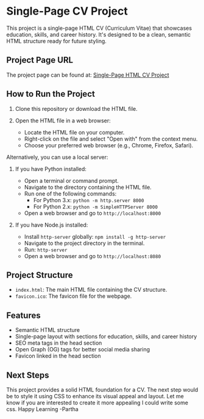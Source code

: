 # Single-Page CV Project

This project is a single-page HTML CV (Curriculum Vitae) that showcases education, skills, and career history. It's designed to be a clean, semantic HTML structure ready for future styling.

## Project Page URL

The project page can be found at: [Single-Page HTML CV Project]()

## How to Run the Project

1. Clone this repository or download the HTML file.

2. Open the HTML file in a web browser:
   - Locate the HTML file on your computer.
   - Right-click on the file and select "Open with" from the context menu.
   - Choose your preferred web browser (e.g., Chrome, Firefox, Safari).

Alternatively, you can use a local server:

1. If you have Python installed:
   - Open a terminal or command prompt.
   - Navigate to the directory containing the HTML file.
   - Run one of the following commands:
     - For Python 3.x: `python -m http.server 8000`
     - For Python 2.x: `python -m SimpleHTTPServer 8000`
   - Open a web browser and go to `http://localhost:8000`

2. If you have Node.js installed:
   - Install `http-server` globally: `npm install -g http-server`
   - Navigate to the project directory in the terminal.
   - Run: `http-server`
   - Open a web browser and go to `http://localhost:8080`

## Project Structure

- `index.html`: The main HTML file containing the CV structure.
- `favicon.ico`: The favicon file for the webpage.

## Features

- Semantic HTML structure
- Single-page layout with sections for education, skills, and career history
- SEO meta tags in the head section
- Open Graph (OG) tags for better social media sharing
- Favicon linked in the head section

## Next Steps

This project provides a solid HTML foundation for a CV. The next step would be to style it using CSS to enhance its visual appeal and layout. Let me know if you are interested to create it more appealing I could write some css. Happy Learning -Partha